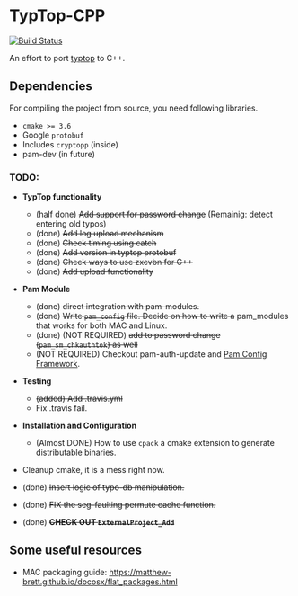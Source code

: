 # TypTop-CPP #
[![Build Status](https://travis-ci.org/rchatterjee/typtopcpp.svg?branch=master)](https://travis-ci.org/rchatterjee/typtopcpp)

An effort to port [typtop](https://github.com/rchatterjee/pam-typopw) to C++.

## Dependencies
For compiling the project from source, you need following libraries.
* `cmake >= 3.6`
* Google `protobuf`
* Includes `cryptopp` (inside)
* pam-dev (in future)

### TODO:
* **TypTop functionality**
  - (half done) ~~Add support for password change~~ (Remainig: detect entering old typos)
  - (done) ~~Add log upload mechanism~~
  - (done) ~~Check timing using catch~~
  - (done) ~~Add version in typtop protobuf~~
  - (done) ~~Check ways to use zxcvbn for C++~~
  - (done) ~~Add upload functionality~~

* **Pam Module**
  - (done) ~~direct integration with pam-modules.~~
  - (done) ~~Write `pam_config` file. Decide on how to write a~~
    pam_modules that works for both MAC and Linux.
  - (done) (NOT REQUIRED) ~~add to password change (`pam_sm_chkauthtok`) as well~~
  - (NOT REQUIRED) Checkout pam-auth-update and
  [Pam Config Framework](https://wiki.ubuntu.com/PAMConfigFrameworkSpec).

* **Testing**
  - ~~(added) Add .travis.yml~~
  - Fix .travis fail.

* **Installation and Configuration**
  - (Almost DONE) How to use `cpack` a cmake extension to generate
    distributable binaries.

* Cleanup cmake, it is a mess right now.
* (done) ~~Insert logic of typo-db manipulation.~~
* (done) ~~FIX the seg-faulting permute cache function.~~
* (done) ~~**CHECK OUT `ExternalProject_Add`**~~


## Some useful resources
* MAC packaging guide: https://matthew-brett.github.io/docosx/flat_packages.html
